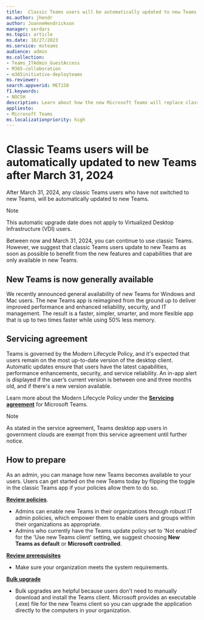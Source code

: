 ```yaml
---
title:  Classic Teams users will be automatically updated to new Teams
ms.author: jhendr
author: JoanneHendrickson
manager: serdars
ms.topic: article
ms.date: 10/27/2023
ms.service: msteams
audience: admin
ms.collection: 
- Teams_ITAdmin_GuestAccess
- M365-collaboration
- m365initiative-deployteams
ms.reviewer:
search.appverid: MET150
f1.keywords:
- NOCSH
description: Learn about how the new Microsoft Teams will replace classic Teams as the default version in your environment.
appliesto: 
- Microsoft Teams
ms.localizationpriority: high
---
```


# Classic Teams users will be automatically updated to new Teams after March 31, 2024

After March 31, 2024, any classic Teams users who have not switched to new Teams, will be automatically updated to new Teams. 

>[!Note]
>This automatic upgrade date does not apply to Virtualized Desktop Infrastructure (VDI) users.

Between now and March 31, 2024, you can continue to use classic Teams. However, we suggest that classic Teams users update to new Teams as soon as possible to benefit from the new features and capabilities that are only available in new Teams.

## New Teams is now generally available

We recently announced general availability of new Teams for Windows and Mac users. The new Teams app is reimagined from the ground up to deliver improved performance and enhanced reliability, security, and IT management. The result is a faster, simpler, smarter, and more flexible app that is up to two times faster while using 50% less memory.
 

## Servicing agreement

Teams is governed by the Modern Lifecycle Policy, and it's expected that users remain on the most up-to-date version of the desktop client. Automatic updates ensure that users have the latest capabilities, performance enhancements, security, and service reliability. An in-app alert is displayed if the user’s current version is between one and three months old, and if there's a new version available.

Learn more about the Modern Lifecycle Policy under the [**Servicing agreement**](/microsoftteams/teams-client-update#servicing-agreement) for Microsoft Teams.

>[!Note]
>As stated in the service agreement, Teams desktop app users in government clouds are exempt from this service agreement until further notice.

## How to prepare

As an admin, you can manage how new Teams becomes available to your users. Users can get started on the new Teams today by flipping the toggle in the classic Teams app if your policies allow them to do so.

[**Review policies**](/microsoftteams/new-teams-deploy-using-policies). 
- Admins can enable new Teams in their organizations through robust IT admin policies, which empower them to enable users and groups within their organizations as appropriate. 
- Admins who currently have the Teams update policy set to 'Not enabled' for the 'Use new Teams client' setting, we suggest choosing **New Teams as default** or **Microsoft controlled**.  

[**Review prerequisites** ](/microsoftteams/new-teams-deploy-using-policies)
- Make sure your organization meets the system requirements.

[**Bulk upgrade**](/microsoftteams/new-teams-bulk-install-client)
- Bulk upgrades are helpful because users don't need to manually download and install the Teams client. Microsoft provides an executable (.exe) file for the new Teams client so you can upgrade the application directly to the computers in your organization.